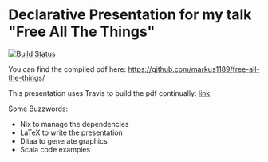 # Declarative Presentation for my talk "Free All The Things"

[![Build Status](https://travis-ci.org/markus1189/free-all-the-things.svg?branch=master)](https://travis-ci.org/markus1189/free-all-the-things)

You can find the compiled pdf here: https://github.com/markus1189/free-all-the-things/

This presentation uses Travis to build the pdf continually: [link](https://raw.githubusercontent.com/markus1189/free-all-the-things/master/result/slides.pdf)

Some Buzzwords:
- Nix to manage the dependencies
- LaTeX to write the presentation
- Ditaa to generate graphics
- Scala code examples
